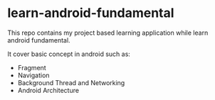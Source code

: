 # learn-android-fundamental

This repo contains my project based learning application while learn android fundamental.

It cover basic concept in android such as:

* Fragment
* Navigation
* Background Thread and Networking
* Android Architecture
